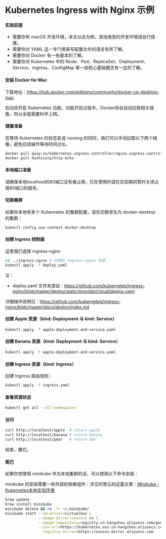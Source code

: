 # Kubernetes Ingress with Nginx 示例

#### 实验前提

* 需要你有 macOS 开发环境，本文以此为例，其他类型的开发环境请自行搭建。
* 需要你对 YAML 这一专门用来写配置文件的语言有所了解。
* 需要你对 Docker 有一些基本的了解。
* 需要你对 Kubernetes 中的 Node、Pod、ReplicaSet、Deployment、Service、Ingress、ConfigMap 等一些核心基础概念有一定的了解。

#### 安装 Docker for Mac

下载地址：https://hub.docker.com/editions/community/docker-ce-desktop-mac

启动并开启 Kubernetes 功能，功能开启过程中，Docker将会自动拉取相关镜像，所以全程需要科学上网。

#### 镜像准备

在等待 Kubernetes 的状态变成 running 的同时，我们可以手动拉取以下两个镜像，避免后续操作等待时间过长。

```bash
docker pull quay.io/kubernetes-ingress-controller/nginx-ingress-controller:0.30.0
docker pull hashicorp/http-echo
```

#### 本地端口准备

请确保本地localhost的80端口没有被占用，已在使用的请在实验期间暂时关闭占用80端口的服务。

#### 切换集群

如果你本地有多个 Kubernetes 的集群配置，请先切换至名为 docker-desktop 的集群：

````bash
kubectl config use-context docker-desktop
````

#### 创建 Ingress 控制器

这里我们选择 ingress-nginx

```bash
cd ../ingress-nginx # 切换到 ingress-nginx 目录
kubectl apply -f deploy.yaml
```

注：
* deploy.yaml 文件来源自：https://github.com/kubernetes/ingress-nginx/blob/master/deploy/static/provider/cloud/deploy.yaml

详细操作说明见：https://github.com/kubernetes/ingress-nginx/blob/master/docs/deploy/index.md

#### 创建 Apple 资源（kind: Deployment 与 kind: Service）

```bash
kubectl apply -f apple-deployment-and-service.yaml
```

#### 创建 Banana 资源（kind: Deployment 与 kind: Service）

```bash
kubectl apply -f apple-deployment-and-service.yaml
```

#### 创建 Ingress 资源（kind: Ingress）

创建 Ingress 路由规则：

```bash
kubectl apply -f ingress.yaml
```

#### 查看资源状态
```bash
kubectl get all --all-namespaces
```

#### 访问

```bash
curl http://localhost/apple  # return apple
curl http://localhost/banana # return banana
curl http://localhost/pear   # return 404
```

结束，撒花。

#### 尾巴

如果你想使用 minikube 作为本地集群的话，可以使用以下命令安装：

minikube 的安装需要一些外部的依赖组件：详见阿里云的这篇文章：[Minikube - Kubernetes本地实验环境](https://yq.aliyun.com/articles/221687)

```bash
brew update
brew install minikube
minikube delete && rm -fr ~/.minikube/
minikube start --vm-driver=virtualbox \
               --image-mirror-country cn \
               --image-repository=registry.cn-hangzhou.aliyuncs.com/google_containers \
               --iso-url=https://kubernetes.oss-cn-hangzhou.aliyuncs.com/minikube/iso/minikube-v1.7.3.iso \
               --registry-mirror=https://xxxxxx.mirror.aliyuncs.com
```